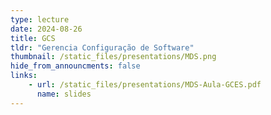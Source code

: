 ```yaml
---
type: lecture
date: 2024-08-26
title: GCS
tldr: "Gerencia Configuração de Software"
thumbnail: /static_files/presentations/MDS.png
hide_from_announcments: false
links: 
    - url: /static_files/presentations/MDS-Aula-GCES.pdf
      name: slides
---
```


